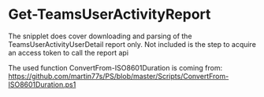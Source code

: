 # Get-TeamsUserActivityReport
 
The snipplet does cover downloading and parsing of the TeamsUserActivityUserDetail report only.
Not included is the step to acquire an access token to call the report api


The used function ConvertFrom-ISO8601Duration is coming from:
https://github.com/martin77s/PS/blob/master/Scripts/ConvertFrom-ISO8601Duration.ps1
